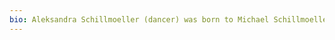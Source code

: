 ```yaml
---
bio: Aleksandra Schillmoeller (dancer) was born to Michael Schillmoeller and Marijana Ignjatovic in Chicago on November 17, 1996.
---
```

